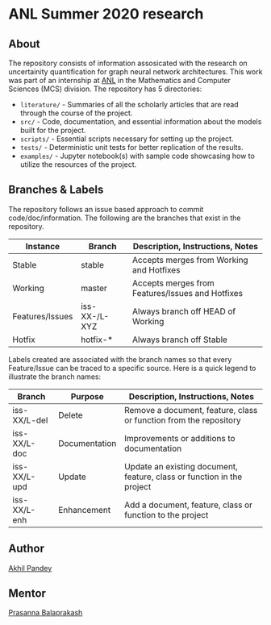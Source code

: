 # ANL Summer 2020 research

## About
The repository consists of information assosicated with the research on uncertainity quantification for graph neural network architectures. This work was part of an internship at [ANL](https://www.anl.gov/mcs) in the Mathematics and Computer Sciences (MCS) division. The repository has 5 directories:
- `literature/` - Summaries of all the scholarly articles that are read through the course of the project.
- `src/` - Code, documentation, and essential information about the models built for the project.
- `scripts/` - Essential scripts necessary for setting up the project.
- `tests/` - Deterministic unit tests for better replication of the results.
- `examples/` - Jupyter notebook(s) with sample code showcasing how to utilize the resources of the project.

## Branches & Labels
The repository follows an issue based approach to commit code/doc/information. The following
are the branches that exist in the repository.
<table>
  <thead>
    <tr>
      <th>Instance</th>
      <th>Branch</th>
      <th>Description, Instructions, Notes</th>
    </tr>
  </thead>
  <tbody>
    <tr>
      <td>Stable</td>
      <td>stable</td>
      <td>Accepts merges from Working and Hotfixes</td>
    </tr>
    <tr>
      <td>Working</td>
      <td>master</td>
      <td>Accepts merges from Features/Issues and Hotfixes</td>
    </tr>
    <tr>
      <td>Features/Issues</td>
      <td>iss-XX-/L-XYZ</td>
      <td>Always branch off HEAD of Working</td>
    </tr>
    <tr>
      <td>Hotfix</td>
      <td>hotfix-*</td>
      <td>Always branch off Stable</td>
    </tr>
  </tbody>
</table>

Labels created are associated with the branch names so that every Feature/Issue can be
traced to a specific source. Here is a quick legend to illustrate the branch names:
<table>
  <thead>
    <tr>
      <th>Branch</th>
      <th>Purpose</th>
      <th>Description, Instructions, Notes</th>
    </tr>
  </thead>
  <tbody>
    <tr>
      <td>iss-XX/L-del</td>
      <td>Delete</td>
      <td>Remove a document, feature, class or function from the repository </td>
    </tr>
    <tr>
      <td>iss-XX/L-doc</td>
      <td>Documentation</td>
      <td>Improvements or additions to documentation</td>
    </tr>
    <tr>
      <td>iss-XX/L-upd</td>
      <td>Update</td>
      <td>Update an existing document, feature, class or function in the project</td>
    </tr>
    <tr>
      <td>iss-XX/L-enh</td>
      <td>Enhancement</td>
      <td>Add a document, feature, class or function to the project</td>
    </tr>
  </tbody>
</table>

## Author
[Akhil Pandey](https://github.com/akhilpandey95)

## Mentor
[Prasanna Balaprakash](https://github.com/pbalapra)


